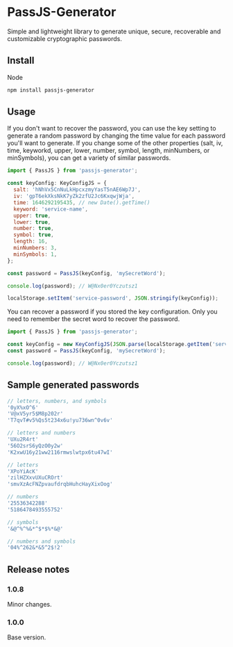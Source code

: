 # PassJS-Generator

Simple and lightweight library to generate unique, secure, recoverable and customizable cryptographic passwords.

## Install

Node

```bash
npm install passjs-generator
```

## Usage

If you don't want to recover the password, you can use the key setting to generate a random password by changing the time value for each password you'll want to generate. If you change some of the other properties (salt, iv, time, keyworkd, upper, lower, number, symbol, length, minNumbers, or minSymbols), you can get a variety of similar passwords.

```javascript
import { PassJS } from 'passjs-generator';

const keyConfig: KeyConfigJS = {
  salt: 'hNhVx5CnNuLkHpcxzmyYasT5nAE6Wp7J',
  iv: 'gpT6ekXksNkK7yZk2zfU2Jc6KxqwjWja',
  time: 1646292195435, // new Date().getTime()
  keyword: 'service-name',
  upper: true,
  lower: true,
  number: true,
  symbol: true,
  length: 16,
  minNumbers: 3,
  minSymbols: 1,
};

const password = PassJS(keyConfig, 'mySecretWord');

console.log(password); // W@Nx0er0Yczutsz1

localStorage.setItem('service-password', JSON.stringify(keyConfig));
```

You can recover a password if you stored the key configuration. Only you need to remember the secret word to recover the password.

```javascript
import { PassJS } from 'passjs-generator';

const keyConfig = new KeyConfigJS(JSON.parse(localStorage.getItem('service-password')));
const password = PassJS(keyConfig, 'mySecretWord');

console.log(password); // W@Nx0er0Yczutsz1
```

## Sample generated passwords

```javascript
// letters, numbers, and symbols
'0yX%xO^6'
'V@xV5yr5$M8p202r'
'T7qvT#v5%Qs5t234x6u!yu736wn^0v6v'

// letters and numbers
'UXu2R4rt'
'56O2srS6yQzO0y2w'
'K2xwU16y21ww2116rmwslwtpx6tu47wI'

// letters
'XPoYiAcK'
'zilHZXxvUXuCROrt'
'smvXzAcFNZpvaufdrqbHuhcHayXixOog'

// numbers
'25536342288'
'5186478493555752'

// symbols
'&@^%^%&*^$*$%*&@'

// numbers and symbols
'04%^262&*&5^2$!2'

```

## Release notes

### 1.0.8

Minor changes.

### 1.0.0

Base version.
